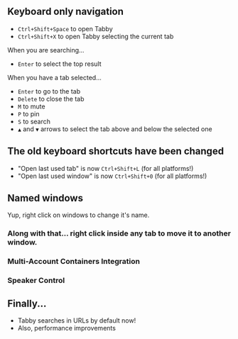## Keyboard only navigation

- `Ctrl+Shift+Space` to open Tabby
- `Ctrl+Shift+X` to open Tabby selecting the current tab

When you are searching...
- `Enter` to select the top result

When you have a tab selected...
- `Enter` to go to the tab
- `Delete` to close the tab
- `M` to mute
- `P` to pin
- `S` to search
- `▲` and `▼` arrows to select the tab above and below the selected one

## The old keyboard shortcuts have been changed

- "Open last used tab" is now `Ctrl+Shift+L` (for all platforms!)
- "Open last used window" is now `Ctrl+Shift+0` (for all platforms!)

## Named windows

Yup, right click on windows to change it's name.

### Along with that... right click inside any tab to move it to another window.

### Multi-Account Containers Integration

### Speaker Control

## Finally...

- Tabby searches in URLs by default now!
- Also, performance improvements